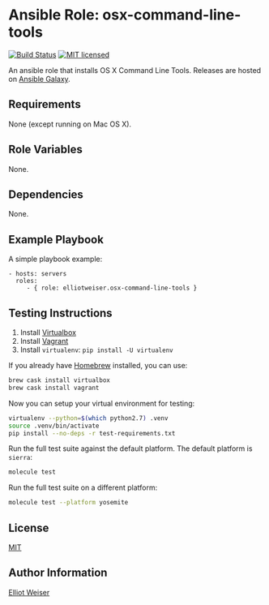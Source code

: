 Ansible Role: osx-command-line-tools
====================================

[![Build Status][travis-badge]][travis-link]
[![MIT licensed][mit-badge]][mit-link]

An ansible role that installs OS X Command Line Tools. Releases are hosted
on [Ansible Galaxy][galaxy-link].

Requirements
------------

None (except running on Mac OS X).

Role Variables
--------------

None.

Dependencies
------------

None.

Example Playbook
----------------

A simple playbook example:

    - hosts: servers
      roles:
         - { role: elliotweiser.osx-command-line-tools }


Testing Instructions
--------------------

1. Install [Virtualbox][vbox]
1. Install [Vagrant][vagrant]
1. Install `virtualenv`: `pip install -U virtualenv`

If you already have [Homebrew][homebrew] installed, you can use:

```bash
brew cask install virtualbox
brew cask install vagrant
```

Now you can setup your virtual environment for testing:

```bash
virtualenv --python=$(which python2.7) .venv
source .venv/bin/activate
pip install --no-deps -r test-requirements.txt
```

Run the full test suite against the default platform. The default platform is
`sierra`:

```bash
molecule test
```

Run the full test suite on a different platform:

```bash
molecule test --platform yosemite
```

License
-------

[MIT][mit-link]

Author Information
------------------

[Elliot Weiser](https://github.com/elliotweiser)

[galaxy-link]: https://galaxy.ansible.com/elliotweiser/osx-command-line-tools/
[homebrew]: http://brew.sh/
[mit-badge]: https://img.shields.io/badge/license-MIT-blue.svg
[mit-link]: https://raw.githubusercontent.com/elliotweiser/ansible-osx-command-line-tools/master/LICENSE
[travis-badge]: https://api.travis-ci.org/elliotweiser/ansible-osx-command-line-tools.svg?branch=master
[travis-link]: https://travis-ci.org/elliotweiser/ansible-osx-command-line-tools
[vagrant]: https://www.vagrantup.com/downloads.html
[vbox]: https://www.virtualbox.org/wiki/Downloads
